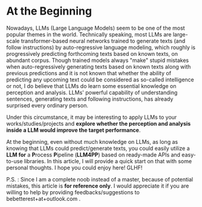 # At the Beginning

Nowadays, LLMs (Large Language Models) seem to be one of the most popular themes in the world. Technically speaking, most LLMs are large-scale transformer-based neural networks trained to generate texts (and follow instructions) by auto-regressive language modeling, which roughly is progressively predicting forthcoming texts based on known texts, on abundant corpus. Though trained models always "make" stupid mistakes when auto-regressively generating texts based on known texts along with previous predictions and it is not known that whether the ability of predicting any upcoming text could be considered as so-called intelligence or not, I do believe that LLMs do learn some essential knowledge on perception and analysis. LLMs' powerful capability of understanding sentences, generating texts and following instructions, has already surprised every ordinary person.

Under this circumstance, it may be interesting to apply LLMs to your works/studies/projects and **explore whether the perception and analysis inside a LLM would improve the target performance**.

At the beginning, even without much knowledge on LLMs, as long as knowing that LLMs could predict/generate texts, you could easily utilize a **LLM for** a **P**rocess **P**ipeline (**LLM4PP**) based on ready-made APIs and easy-to-use libraries. In this article, I will provide a quick start on that with some personal thoughts. I hope you could enjoy here! GLHF!

P.S. : Since I am a complete noob instead of a master, because of potential mistakes, this article is **for reference only**. I would appreciate it if you are willing to help by providing feedbacks/suggestions to bebetterest+at+outlook.com .
